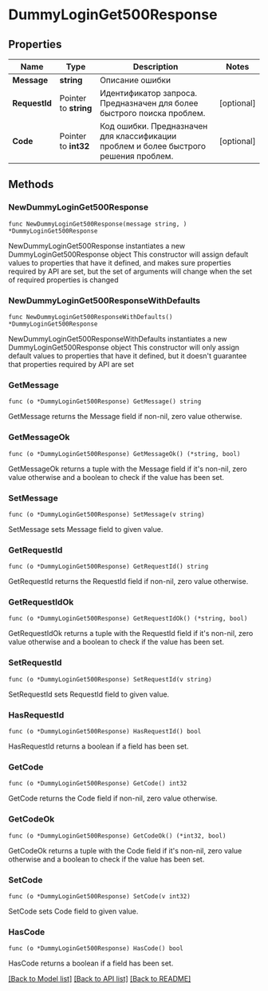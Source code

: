 # DummyLoginGet500Response

## Properties

Name | Type | Description | Notes
------------ | ------------- | ------------- | -------------
**Message** | **string** | Описание ошибки | 
**RequestId** | Pointer to **string** | Идентификатор запроса. Предназначен для более быстрого поиска проблем. | [optional] 
**Code** | Pointer to **int32** | Код ошибки. Предназначен для классификации проблем и более быстрого решения проблем. | [optional] 

## Methods

### NewDummyLoginGet500Response

`func NewDummyLoginGet500Response(message string, ) *DummyLoginGet500Response`

NewDummyLoginGet500Response instantiates a new DummyLoginGet500Response object
This constructor will assign default values to properties that have it defined,
and makes sure properties required by API are set, but the set of arguments
will change when the set of required properties is changed

### NewDummyLoginGet500ResponseWithDefaults

`func NewDummyLoginGet500ResponseWithDefaults() *DummyLoginGet500Response`

NewDummyLoginGet500ResponseWithDefaults instantiates a new DummyLoginGet500Response object
This constructor will only assign default values to properties that have it defined,
but it doesn't guarantee that properties required by API are set

### GetMessage

`func (o *DummyLoginGet500Response) GetMessage() string`

GetMessage returns the Message field if non-nil, zero value otherwise.

### GetMessageOk

`func (o *DummyLoginGet500Response) GetMessageOk() (*string, bool)`

GetMessageOk returns a tuple with the Message field if it's non-nil, zero value otherwise
and a boolean to check if the value has been set.

### SetMessage

`func (o *DummyLoginGet500Response) SetMessage(v string)`

SetMessage sets Message field to given value.


### GetRequestId

`func (o *DummyLoginGet500Response) GetRequestId() string`

GetRequestId returns the RequestId field if non-nil, zero value otherwise.

### GetRequestIdOk

`func (o *DummyLoginGet500Response) GetRequestIdOk() (*string, bool)`

GetRequestIdOk returns a tuple with the RequestId field if it's non-nil, zero value otherwise
and a boolean to check if the value has been set.

### SetRequestId

`func (o *DummyLoginGet500Response) SetRequestId(v string)`

SetRequestId sets RequestId field to given value.

### HasRequestId

`func (o *DummyLoginGet500Response) HasRequestId() bool`

HasRequestId returns a boolean if a field has been set.

### GetCode

`func (o *DummyLoginGet500Response) GetCode() int32`

GetCode returns the Code field if non-nil, zero value otherwise.

### GetCodeOk

`func (o *DummyLoginGet500Response) GetCodeOk() (*int32, bool)`

GetCodeOk returns a tuple with the Code field if it's non-nil, zero value otherwise
and a boolean to check if the value has been set.

### SetCode

`func (o *DummyLoginGet500Response) SetCode(v int32)`

SetCode sets Code field to given value.

### HasCode

`func (o *DummyLoginGet500Response) HasCode() bool`

HasCode returns a boolean if a field has been set.


[[Back to Model list]](../README.md#documentation-for-models) [[Back to API list]](../README.md#documentation-for-api-endpoints) [[Back to README]](../README.md)


